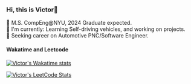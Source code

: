 ### Hi, this is Victor👋

🏫 M.S. CompEng@NYU, 2024 Graduate expected. \
📖 I'm currently: Learning Self-driving vehicles, and working on projects. \
🚀 Seeking career on Automotive PNC/Software Engineer. 

#### Wakatime and Leetcode

[![Victor's Wakatime stats](https://github-readme-stats.vercel.app/api/wakatime?username=VictorJiang&layout=compact)](https://github.com/anuraghazra/github-readme-stats)

[![Victor's LeetCode Stats](https://leetcode-stats.vercel.app/api?username=MakiseJiang&theme=Light)](https://github.com/JeremyTsaii/leetcode-stats)
